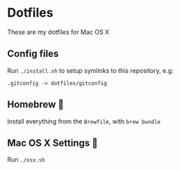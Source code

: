 # Dotfiles
These are my dotfiles for Mac OS X

## Config files
Run `./install.sh` to setup symlinks to this repository, e.g:
```
.gitconfig -> dotfiles/gitconfig
```

## Homebrew 🍺
Install everything from the `Brewfile`, with `brew bundle`

## Mac OS X Settings 🍏
Run `./osx.sh`
